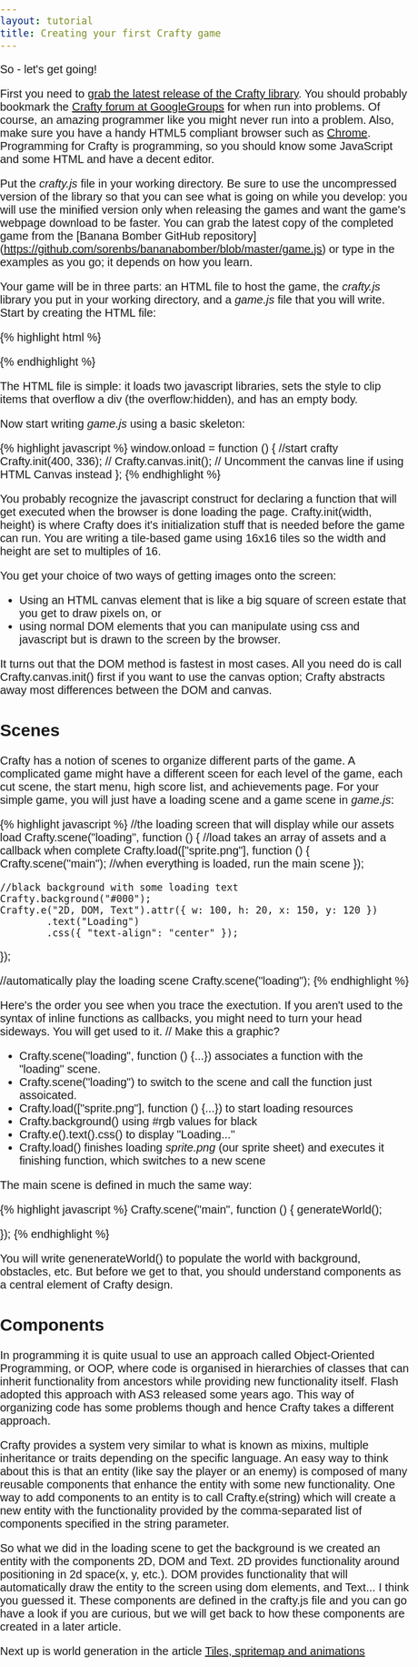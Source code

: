 ```yaml
---
layout: tutorial
title: Creating your first Crafty game
---
```


So - let's get going!

First you need to [grab the latest release of the Crafty library](http://craftyjs.com/tutorial/getting-started/download-and-setup).  You should probably bookmark the [Crafty forum at GoogleGroups](https://groups.google.com/forum/#!forum/craftyjs) for when run into problems.  Of course,
an amazing programmer like you might never run into a problem.   Also, make sure you have a handy HTML5 compliant browser such as [Chrome](https://chrome.google.com).
Programming for Crafty is programming, so you should know some JavaScript and some HTML and have a decent editor.   

Put the *crafty.js* file in your working directory.  Be sure to use the uncompressed version of the library so that you can see what is going on while you develop:  you will use the
minified version only when releasing the games and want the game's webpage download to be faster.  You can grab the
latest copy of the completed game from the [Banana Bomber GitHub repository] (https://github.com/sorenbs/bananabomber/blob/master/game.js) or
type in the examples as you go; it depends on how you learn.

Your game will be in three parts:  an HTML file to host the game, the *crafty.js* library you put in your working directory, and a *game.js* file that you will write.
Start by creating the HTML file:

{% highlight html %}
<!DOCTYPE html>
<head>
    <script type="text/javascript" src="crafty.js"></script>
    <script type="text/javascript" src="game.js"></script>
    <title>My Crafty Game</title>
    <style>
    body, html { margin:0; padding: 0; overflow:hidden; font-family:Arial; font-size:20px }
    #cr-stage { border:2px solid black; margin:5px auto; color:white }
    </style>
</head>
<body>
</body>
</html>
{% endhighlight %}

The HTML file is simple:  it loads two javascript libraries, sets the style to clip items that overflow a div (the overflow:hidden), and has an empty body.

Now start writing *game.js* using a basic skeleton:

{% highlight javascript %}
window.onload = function () {
    //start crafty
    Crafty.init(400, 336);
    // Crafty.canvas.init();
    // Uncomment the canvas line if using HTML Canvas instead 
};
{% endhighlight %}

You probably recognize the javascript construct for declaring a function that will get executed when the browser is done loading the page. 
Crafty.init(width, height) is where Crafty does it's initialization stuff that is needed before the game can run.
You are writing a tile-based game using 16x16 tiles so the width and height are set to multiples of 16.

You get your choice of two ways of getting images onto the screen:

* Using an HTML canvas element that is like a big square of screen estate that you get to draw pixels on, or 
* using normal DOM elements that you can manipulate using css and javascript but is drawn to the screen by the browser. 

It turns out that the DOM method is fastest in most cases.  All you need do is call Crafty.canvas.init() first if you want to use the canvas option; Crafty abstracts away most differences between the DOM and canvas.

## Scenes

Crafty has a notion of scenes to organize different parts of the game.  A complicated game might have a different sceen for each
level of the game, each cut scene, the start menu, high score list, and achievements page.   For your simple game, you 
will just have a loading scene and a game scene in *game.js*:

{% highlight javascript %}
//the loading screen that will display while our assets load
Crafty.scene("loading", function () {
    //load takes an array of assets and a callback when complete
    Crafty.load(["sprite.png"], function () {
        Crafty.scene("main"); //when everything is loaded, run the main scene
    });

    //black background with some loading text
    Crafty.background("#000");
    Crafty.e("2D, DOM, Text").attr({ w: 100, h: 20, x: 150, y: 120 })
            .text("Loading")
            .css({ "text-align": "center" });
});

//automatically play the loading scene
Crafty.scene("loading");
{% endhighlight %}

Here's the order you see when you trace the exectution. If you aren't used to the syntax of inline functions as callbacks, you might need to turn your head sideways.  You will get used to it.
// Make this a graphic?
   * Crafty.scene("loading", function () {...}) associates a function with the "loading" scene.
   * Crafty.scene("loading") to switch to the scene and call the function just assoicated.
   * Crafty.load(["sprite.png"], function () {...}) to start loading resources
   * Crafty.background() using #rgb values for black
   * Crafty.e().text().css() to display "Loading..."
   * Crafty.load() finishes loading *sprite.png* (our sprite sheet) and executes it finishing function, which switches to a new scene

The main scene is defined in much the same way:

{% highlight javascript %}
Crafty.scene("main", function () {
    generateWorld();

});
{% endhighlight %}

You will write genenerateWorld() to populate the world with background, obstacles, etc. But before we get to that, you should understand components as a central element of Crafty design.

## Components

In programming it is quite usual to use an approach called Object-Oriented Programming, or OOP, where code is organised in hierarchies of classes that can inherit functionality from ancestors while providing new functionality itself. Flash adopted this approach with AS3 released some years ago. This way of organizing code has some problems though and hence Crafty takes a different approach.

Crafty provides a system very similar to what is known as mixins, multiple inheritance or traits depending on the specific language. An easy way to think about this is that an entity (like say the player or an enemy) is composed of many reusable components that enhance the entity with some new functionality. One way to add components to an entity is to call Crafty.e(string) which will create a new entity with the functionality provided by the comma-separated list of components specified in the string parameter. 

So what we did in the loading scene to get the background is we created an entity with the components 2D, DOM and Text. 2D provides functionality around positioning in 2d space(x, y, etc.). DOM provides functionality that will automatically draw the entity to the screen using dom elements, and Text... I think you guessed it. These components are defined in the crafty.js file and you can go have a look if you are curious, but we will get back to how these components are created in a later article.


Next up is world generation in the article [Tiles, spritemap and animations](graphics)
